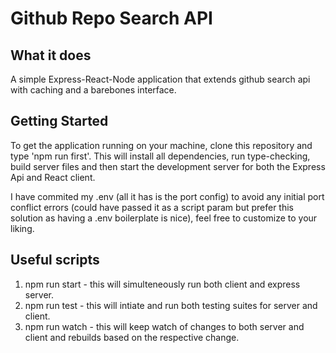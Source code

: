 # Github Repo Search API

## What it does

A simple Express-React-Node application that extends github search api with caching and a barebones interface.

## Getting Started

To get the application running on your machine, clone this repository and type 'npm run first'.
This will install all dependencies, run type-checking, build server files and then start the development server for both the Express Api and React client.

I have commited my .env (all it has is the port config) to avoid any initial port conflict errors (could have passed it as a script param but prefer this solution as having a .env boilerplate is nice), feel free to customize to your liking.

## Useful scripts

1. npm run start - this will simulteneously run both client and express server.
2. npm run test - this will intiate and run both testing suites for server and client.
3. npm run watch - this will keep watch of changes to both server and client and rebuilds based on the respective change.

